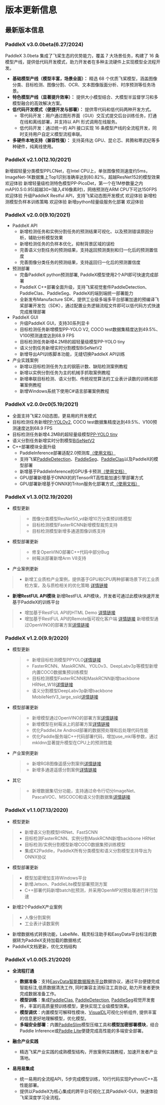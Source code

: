 # 版本更新信息

## 最新版本信息

### PaddleX v3.0.0beta(6.27/2024)
PaddleX 3.0beta 集成了飞桨生态的优势能力，覆盖 7 大场景任务，构建了 16 条模型产线，提供低代码开发模式，助力开发者在多种主流硬件上实现模型全流程开发。

- **基础模型产线（模型丰富，场景全面）：** 精选 68 个优质飞桨模型，涵盖图像分类、目标检测、图像分割、OCR、文本图像版面分析、时序预测等任务场景。
- **特色模型产线（显著提升效率）：** 提供大小模型结合、大模型半监督学习和多模型融合的高效解决方案。
- **低代码开发模式（便捷开发与部署）：** 提供零代码和低代码两种开发方式。
  - 零代码开发：用户通过图形界面（GUI）交互式提交后台训练任务，打通在线和离线部署，并支持以 API 形式调用在线服务。
  - 低代码开发：通过统一的 API 接口实现 16 条模型产线的全流程开发，同时支持用户自定义模型流程串联。
- **多硬件本地支持（兼容性强）：** 支持英伟达 GPU、昆仑芯、昇腾和寒武纪等多种硬件，纯离线使用。

### PaddleX v2.1.0(12.10/2021)

新增超轻量分类模型PPLCNet，在Intel CPU上，单张图像预测速度约5ms，ImageNet-1K数据集上Top1识别准确率达到80.82%，超越ResNet152的模型效果 欢迎体验
新增轻量级检测特色模型PP-PicoDet，第一个在1M参数量之内mAP(0.5:0.95)超越30+(输入416像素时)，网络预测在ARM CPU下可达150FPS 欢迎体验
升级PaddleX Restful API，支持飞桨动态图开发模式 欢迎体验
新增检测模型负样本训练策略 欢迎体验
新增python轻量级服务化部署 欢迎体验

### PaddleX v2.0.0(9.10/2021)
* PaddleX API
  - 新增检测任务和实例分割任务的预测结果可视化、以及预测错误原因分析，辅助分析模型效果
  - 新增检测任务的负样本优化，抑制背景区域的误检
  - 完善语义分割任务的预测结果，支持返回预测类别和归一化后的预测置信度
  - 完善图像分类任务的预测结果，支持返回归一化后的预测置信度
* 预测部署
  - 完备PaddleX python预测部署, PaddleX模型使用2个API即可快速完成部署
  - PaddleX C++部署全面升级，支持飞桨视觉套件PaddleDetection、PaddleClas、PaddleSeg、PaddleX的端到端统一部署能力
  - 全新发布Manufacture SDK，提供工业级多端多平台部署加速的预编译飞桨部署开发包（SDK），通过配置业务逻辑流程文件即可以低代码方式快速完成推理部署
* PaddleX GUI
  - 升级PaddleX GUI，支持30系列显卡
  - 目标检测任务新增模型PP-YOLO V2, COCO test数据集精度达到49.5%、V100预测速度达到68.9 FPS
  - 目标检测任务新增4.2MB的超轻量级模型PP-YOLO tiny
  - 语义分割任务新增实时分割模型BiSeNetV2
  - 新增导出API训练脚本功能，无缝切换PaddleX API训练
* 产业实践案例
  - 新增以目标检测任务为主的钢筋计数、缺陷检测案例教程
  - 新增以实例分割任务为主的机械手抓取案例教程
  - 新增串联目标检测、语义分割、传统视觉算法的工业表计读数的训练和部署案例教程
  - 新增Windows系统下使用C#语言部署案例教程

### PaddleX v2.0.0rc0(5.19/2021)
* 全面支持飞桨2.0动态图，更易用的开发模式
* 目标检测任务新增[PP-YOLOv2](https://github.com/PaddlePaddle/PaddleX/blob/release/2.0-rc/tutorials/train/object_detection/ppyolov2.py), COCO test数据集精度达到49.5%、V100预测速度达到68.9 FPS
* 目标检测任务新增4.2MB的超轻量级模型[PP-YOLO tiny](https://github.com/PaddlePaddle/PaddleX/blob/release/2.0-rc/tutorials/train/object_detection/ppyolotiny.py)
* 语义分割任务新增实时分割模型[BiSeNetV2](https://github.com/PaddlePaddle/PaddleX/blob/release/2.0-rc/tutorials/train/semantic_segmentation/bisenetv2.py)
* C++部署模块全面升级
    * PaddleInference部署适配2.0预测库[（使用文档）](https://github.com/PaddlePaddle/PaddleX/tree/release/2.0-rc/deploy/cpp)
    * 支持飞桨[PaddleDetection]( https://github.com/PaddlePaddle/PaddleX/blob/release/2.0-rc/deploy/cpp/docs/models/paddledetection.md)、[PaddleSeg]( https://github.com/PaddlePaddle/PaddleX/blob/release/2.0-rc/deploy/cpp/docs/models/paddleseg.md)、[PaddleClas](https://github.com/PaddlePaddle/PaddleX/blob/release/2.0-rc/deploy/cpp/docs/models/paddleclas.md)以及PaddleX的模型部署
    * 新增基于PaddleInference的GPU多卡预测[（使用文档）](https://github.com/PaddlePaddle/PaddleX/blob/release/2.0-rc/deploy/cpp/docs/demo/multi_gpu_model_infer.md)
    * GPU部署新增基于ONNX的的TensorRT高性能加速引擎部署方式
    * GPU部署新增基于ONNX的Triton服务化部署方式[（使用文档）](https://github.com/PaddlePaddle/PaddleX/blob/release/2.0-rc/deploy/cpp/docs/compile/triton/docker.md)

### PaddleX v1.3.0(12.19/2020)

- 模型更新
  > - 图像分类模型ResNet50_vd新增10万分类预训练模型
  > - 目标检测模型FasterRCNN新增模型裁剪支持
  > - 目标检测模型新增多通道图像训练支持

- 模型部署更新
  > - 修复OpenVINO部署C++代码中部分Bug
  > - 树莓派部署新增Arm V8支持

- 产业案例更新
 > - 新增工业质检产业案例，提供基于GPU和CPU两种部署场景下的工业质检方案，及与质检相关的优化策略 [详情链接](https://paddlex.readthedocs.io/zh_CN/develop/examples/industrial_quality_inspection)

- **新增RestFUL API模块**
新增RestFUL API模块，开发者可通过此模块快速开发基于PaddleX的训练平台
 > - 增加基于RestFUL API的HTML Demo [详情链接](https://github.com/PaddlePaddle/PaddleX/blob/develop/docs/gui/introduction.md#paddlex-web-demo)
 > - 增加基于RestFUL API的Remote版可视化客户端 [详情链接](https://github.com/PaddlePaddle/PaddleX/blob/develop/docs/gui/introduction.md#paddlex-remote-gui)
新增模型通过OpenVINO的部署方案[详情链接](https://paddlex.readthedocs.io/zh_CN/develop/deploy/openvino/index.html)

### PaddleX v1.2.0(9.9/2020)
- 模型更新
  > - 新增目标检测模型PPYOLO[详情链接](https://paddlex.readthedocs.io/zh_CN/develop/apis/models/detection.html#paddlex-det-ppyolo)
  > - FasterRCNN、MaskRCNN、YOLOv3、DeepLabv3p等模型新增内置COCO数据集预训练模型
  > - 目标检测模型FasterRCNN和MaskRCNN新增backbone HRNet_W18[详情链接](https://paddlex.readthedocs.io/zh_CN/develop/apis/models/detection.html#paddlex-det-fasterrcnn)
  > - 语义分割模型DeepLabv3p新增backbone MobileNetV3_large_ssld[详情链接](https://paddlex.readthedocs.io/zh_CN/develop/apis/models/semantic_segmentation.html#paddlex-seg-deeplabv3p)

- 模型部署更新
  > - 新增模型通过OpenVINO的部署方案[详情链接](https://paddlex.readthedocs.io/zh_CN/develop/deploy/openvino/index.html)
  > - 新增模型在树莓派上的部署方案[详情链接](https://paddlex.readthedocs.io/zh_CN/develop/deploy/raspberry/index.html)
  > - 优化PaddleLite Android部署的数据预处理和后处理代码性能
  > - 优化Paddle服务端C++代码部署代码，增加use_mkl等参数，通过mkldnn显著提升模型在CPU上的预测性能

- 产业案例更新
  > - 新增RGB图像遥感分割案例[详情链接](https://paddlex.readthedocs.io/zh_CN/develop/examples/remote_sensing.html)
  > - 新增多通道遥感分割案例[详情链接](https://paddlex.readthedocs.io/zh_CN/develop/examples/multi-channel_remote_sensing/README.html)

- 其它
  > - 新增数据集切分功能，支持通过命令行切分ImageNet、PascalVOC、MSCOCO和语义分割数据集[详情链接](https://paddlex.readthedocs.io/zh_CN/develop/data/format/classification.html#id2)

### PaddleX v1.1.0(7.13/2020)
- 模型更新
> - 新增语义分割模型HRNet、FastSCNN
> - 目标检测FasterRCNN、实例分割MaskRCNN新增backbone HRNet
> - 目标检测/实例分割模型新增COCO数据集预训练模型
> - 集成X2Paddle，PaddleX所有分类模型和语义分割模型支持导出为ONNX协议
- 模型部署更新
> - 模型加密增加支持Windows平台
> - 新增Jetson、PaddleLite模型部署预测方案
> - C++部署代码新增batch批预测，并采用OpenMP对预处理进行并行加速
- 新增2个PaddleX产业案例
> - 人像分割案例
> - 工业表计读数案例
- 新增数据格式转换功能，LabelMe、精灵标注助手和EasyData平台标注的数据转为PaddleX支持加载的数据格式
- PaddleX文档更新，优化文档结构


### PaddleX v1.0.0(5.21/2020)

- **全流程打通**
  - **数据准备**：支持[EasyData智能数据服务平台](https://ai.baidu.com/easydata/)数据协议，通过平台便捷完成智能标注,低质数据清洗工作, 同时兼容主流标注工具协议, 助力开发者更快完成数据准备工作。
  - **模型训练**：集成[PaddleClas](https://github.com/PaddlePaddle/PaddleClas), [PaddleDetection](https://github.com/PaddlePaddle/PaddleDetection), [PaddleSeg](https://github.com/PaddlePaddle/PaddleSeg)视觉开发套件，丰富的高质量预训练模型，更快实现工业级模型效果。
  - **模型调优**：内置模型可解释性模块、[VisualDL](https://github.com/PaddlePaddle/VisualDL)可视化分析组件, 提供丰富的信息更好地理解模型，优化模型。
  - **多端安全部署**：内置[PaddleSlim](https://github.com/PaddlePaddle/PaddleSlim)模型压缩工具和**模型加密部署模块**，结合Paddle Inference或[Paddle Lite](https://github.com/PaddlePaddle/Paddle-Lite)便捷完成高性能的多端安全部署。

- **融合产业实践**
  - 精选飞桨产业实践的成熟模型结构，开放案例实践教程，加速开发者产业落地。

- **易用易集成**
  - 统一易用的全流程API，5步完成模型训练，10行代码实现Python/C++高性能部署。
  - 提供以PaddleX为核心集成的跨平台可视化工具PaddleX-GUI，快速体验飞桨深度学习全流程。
